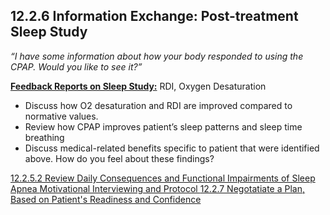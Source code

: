 ## 12.2.6 Information Exchange: Post-treatment Sleep Study

_“I have some information about how your body responded to using the CPAP. Would you like to see it?”_

<div class="bs-callout bs-callout-info">
  <p>
    <strong><u>Feedback Reports on Sleep Study:</u></strong>
    RDI, Oxygen Desaturation
  </p>
</div>

* Discuss how O2 desaturation and RDI are improved compared to normative values.
* Review how CPAP improves patient’s sleep patterns and sleep time breathing
* Discuss medical-related benefits specific to patient that were identified above. How do you feel about these findings?


<div class="center">
<div class="btn-group">
  <a href=":pages_path:/manuals/motivational-interviewing/12-02-05-02-review-daily-consequences.md" class="btn btn-default">
    <span class="glyphicon glyphicon-chevron-left"></span>
    12.2.5.2 Review Daily Consequences and Functional Impairments of Sleep Apnea
  </a>

  <a href=":pages_path:/manuals/motivational-interviewing" class="btn btn-default">
    <span class="glyphicon glyphicon-chevron-up"></span>
    Motivational Interviewing and Protocol
  </a>

  <a href=":pages_path:/motivational-interviewing/12-02-07-negotiate-plan.md" class="btn btn-success">
    <span class="glyphicon glyphicon-chevron-right"></span>
    12.2.7 Negotatiate a Plan, Based on Patient's Readiness and Confidence
  </a>
</div>
</div>
